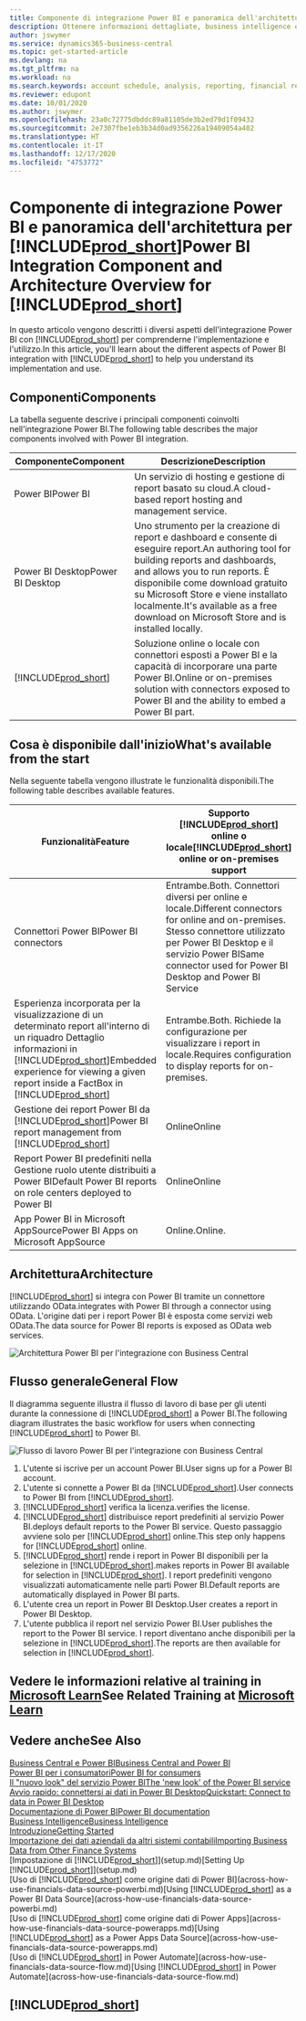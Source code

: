 ```yaml
---
title: Componente di integrazione Power BI e panoramica dell'architettura per Business Central | Microsoft Docs
description: Ottenere informazioni dettagliate, business intelligence e KPI a partire dai dati di Business Central è semplice con le app Business Central per Power BI.
author: jswymer
ms.service: dynamics365-business-central
ms.topic: get-started-article
ms.devlang: na
ms.tgt_pltfrm: na
ms.workload: na
ms.search.keywords: account schedule, analysis, reporting, financial report, business intelligence, KPI
ms.reviewer: edupont
ms.date: 10/01/2020
ms.author: jswymer
ms.openlocfilehash: 23a0c72775dbddc89a81105de3b2ed79d1f09432
ms.sourcegitcommit: 2e7307fbe1eb3b34d0ad9356226a19409054a402
ms.translationtype: HT
ms.contentlocale: it-IT
ms.lasthandoff: 12/17/2020
ms.locfileid: "4753772"
---
```

# <a name="power-bi-integration-component-and-architecture-overview-for-prod_short"></a><span data-ttu-id="56728-103">Componente di integrazione Power BI e panoramica dell'architettura per [!INCLUDE[prod_short](includes/prod_short.md)]</span><span class="sxs-lookup"><span data-stu-id="56728-103">Power BI Integration Component and Architecture Overview for [!INCLUDE[prod_short](includes/prod_short.md)]</span></span>

<span data-ttu-id="56728-104">In questo articolo vengono descritti i diversi aspetti dell'integrazione Power BI con [!INCLUDE[prod_short](includes/prod_short.md)] per comprenderne l'implementazione e l'utilizzo.</span><span class="sxs-lookup"><span data-stu-id="56728-104">In this article, you'll learn about the different aspects of Power BI integration with [!INCLUDE[prod_short](includes/prod_short.md)] to help you understand its implementation and use.</span></span>

## <a name="components"></a><span data-ttu-id="56728-105">Componenti</span><span class="sxs-lookup"><span data-stu-id="56728-105">Components</span></span>

<span data-ttu-id="56728-106">La tabella seguente descrive i principali componenti coinvolti nell'integrazione Power BI.</span><span class="sxs-lookup"><span data-stu-id="56728-106">The following table describes the major components involved with Power BI integration.</span></span>

|<span data-ttu-id="56728-107">Componente</span><span class="sxs-lookup"><span data-stu-id="56728-107">Component</span></span>|<span data-ttu-id="56728-108">Descrizione</span><span class="sxs-lookup"><span data-stu-id="56728-108">Description</span></span>|
|---------|-----------|
|<span data-ttu-id="56728-109">Power BI</span><span class="sxs-lookup"><span data-stu-id="56728-109">Power BI</span></span>|<span data-ttu-id="56728-110">Un servizio di hosting e gestione di report basato su cloud.</span><span class="sxs-lookup"><span data-stu-id="56728-110">A cloud-based report hosting and management service.</span></span>|
|<span data-ttu-id="56728-111">Power BI Desktop</span><span class="sxs-lookup"><span data-stu-id="56728-111">Power BI Desktop</span></span>|<span data-ttu-id="56728-112">Uno strumento per la creazione di report e dashboard e consente di eseguire report.</span><span class="sxs-lookup"><span data-stu-id="56728-112">An authoring tool for building reports and dashboards, and allows you to run reports.</span></span> <span data-ttu-id="56728-113">È disponibile come download gratuito su Microsoft Store e viene installato localmente.</span><span class="sxs-lookup"><span data-stu-id="56728-113">It's available as a free download on Microsoft Store and is installed locally.</span></span>|
|[!INCLUDE[prod_short](includes/prod_short.md)]|<span data-ttu-id="56728-114">Soluzione online o locale con connettori esposti a Power BI e la capacità di incorporare una parte Power BI.</span><span class="sxs-lookup"><span data-stu-id="56728-114">Online or on-premises solution with connectors exposed to Power BI and the ability to embed a Power BI part.</span></span>|

## <a name="whats-available-from-the-start"></a><span data-ttu-id="56728-115">Cosa è disponibile dall'inizio</span><span class="sxs-lookup"><span data-stu-id="56728-115">What's available from the start</span></span>

<span data-ttu-id="56728-116">Nella seguente tabella vengono illustrate le funzionalità disponibili.</span><span class="sxs-lookup"><span data-stu-id="56728-116">The following table describes available features.</span></span>

|<span data-ttu-id="56728-117">Funzionalità</span><span class="sxs-lookup"><span data-stu-id="56728-117">Feature</span></span>|<span data-ttu-id="56728-118">Supporto [!INCLUDE[prod_short](includes/prod_short.md)] online o locale</span><span class="sxs-lookup"><span data-stu-id="56728-118">[!INCLUDE[prod_short](includes/prod_short.md)] online or on-premises support</span></span>|
|-------|---------------------|
|<span data-ttu-id="56728-119">Connettori Power BI</span><span class="sxs-lookup"><span data-stu-id="56728-119">Power BI connectors</span></span>|<span data-ttu-id="56728-120">Entrambe.</span><span class="sxs-lookup"><span data-stu-id="56728-120">Both.</span></span> <span data-ttu-id="56728-121">Connettori diversi per online e locale.</span><span class="sxs-lookup"><span data-stu-id="56728-121">Different connectors for online and on-premises.</span></span> <span data-ttu-id="56728-122">Stesso connettore utilizzato per Power BI Desktop e il servizio Power BI</span><span class="sxs-lookup"><span data-stu-id="56728-122">Same connector used for Power BI Desktop and Power BI Service</span></span> |
|<span data-ttu-id="56728-123">Esperienza incorporata per la visualizzazione di un determinato report all'interno di un riquadro Dettaglio informazioni in [!INCLUDE[prod_short](includes/prod_short.md)]</span><span class="sxs-lookup"><span data-stu-id="56728-123">Embedded experience for viewing a given report inside a FactBox in [!INCLUDE[prod_short](includes/prod_short.md)]</span></span>|<span data-ttu-id="56728-124">Entrambe.</span><span class="sxs-lookup"><span data-stu-id="56728-124">Both.</span></span> <span data-ttu-id="56728-125">Richiede la configurazione per visualizzare i report in locale.</span><span class="sxs-lookup"><span data-stu-id="56728-125">Requires configuration to display reports for on-premises.</span></span>|
|<span data-ttu-id="56728-126">Gestione dei report Power BI da [!INCLUDE[prod_short](includes/prod_short.md)]</span><span class="sxs-lookup"><span data-stu-id="56728-126">Power BI report management from [!INCLUDE[prod_short](includes/prod_short.md)]</span></span>|<span data-ttu-id="56728-127">Online</span><span class="sxs-lookup"><span data-stu-id="56728-127">Online</span></span>|
|<span data-ttu-id="56728-128">Report Power BI predefiniti nella Gestione ruolo utente distribuiti a Power BI</span><span class="sxs-lookup"><span data-stu-id="56728-128">Default Power BI reports on role centers deployed to Power BI</span></span>|<span data-ttu-id="56728-129">Online</span><span class="sxs-lookup"><span data-stu-id="56728-129">Online</span></span>|
|<span data-ttu-id="56728-130">App Power BI in Microsoft AppSource</span><span class="sxs-lookup"><span data-stu-id="56728-130">Power BI Apps on Microsoft AppSource</span></span>|<span data-ttu-id="56728-131">Online.</span><span class="sxs-lookup"><span data-stu-id="56728-131">Online.</span></span>|

## <a name="architecture"></a><span data-ttu-id="56728-132">Architettura</span><span class="sxs-lookup"><span data-stu-id="56728-132">Architecture</span></span>

[!INCLUDE[prod_short](includes/prod_short.md)] <span data-ttu-id="56728-133">si integra con Power BI tramite un connettore utilizzando OData.</span><span class="sxs-lookup"><span data-stu-id="56728-133">integrates with Power BI through a connector using OData.</span></span> <span data-ttu-id="56728-134">L'origine dati per i report Power BI è esposta come servizi web OData.</span><span class="sxs-lookup"><span data-stu-id="56728-134">The data source for Power BI reports is exposed as OData web services.</span></span>

![Architettura Power BI per l'integrazione con Business Central](./media/power-bi-architecture.png)

## <a name="general-flow"></a><span data-ttu-id="56728-136">Flusso generale</span><span class="sxs-lookup"><span data-stu-id="56728-136">General Flow</span></span>

<span data-ttu-id="56728-137">Il diagramma seguente illustra il flusso di lavoro di base per gli utenti durante la connessione di [!INCLUDE[prod_short](includes/prod_short.md)] a Power BI.</span><span class="sxs-lookup"><span data-stu-id="56728-137">The following diagram illustrates the basic workflow for users when connecting [!INCLUDE[prod_short](includes/prod_short.md)] to Power BI.</span></span>

![Flusso di lavoro Power BI per l'integrazione con Business Central](./media/power-bi-flow.png)

1. <span data-ttu-id="56728-139">L'utente si iscrive per un account Power BI.</span><span class="sxs-lookup"><span data-stu-id="56728-139">User signs up for a Power BI account.</span></span>
2. <span data-ttu-id="56728-140">L'utente si connette a Power BI da [!INCLUDE[prod_short](includes/prod_short.md)].</span><span class="sxs-lookup"><span data-stu-id="56728-140">User connects to Power BI from [!INCLUDE[prod_short](includes/prod_short.md)].</span></span>
3. [!INCLUDE[prod_short](includes/prod_short.md)] <span data-ttu-id="56728-141">verifica la licenza.</span><span class="sxs-lookup"><span data-stu-id="56728-141">verifies the license.</span></span>
4. [!INCLUDE[prod_short](includes/prod_short.md)] <span data-ttu-id="56728-142">distribuisce report predefiniti al servizio Power BI.</span><span class="sxs-lookup"><span data-stu-id="56728-142">deploys default reports to the Power BI service.</span></span> <span data-ttu-id="56728-143">Questo passaggio avviene solo per [!INCLUDE[prod_short](includes/prod_short.md)] online.</span><span class="sxs-lookup"><span data-stu-id="56728-143">This step only happens for [!INCLUDE[prod_short](includes/prod_short.md)] online.</span></span>
5. [!INCLUDE[prod_short](includes/prod_short.md)] <span data-ttu-id="56728-144">rende i report in Power BI disponibili per la selezione in [!INCLUDE[prod_short](includes/prod_short.md)].</span><span class="sxs-lookup"><span data-stu-id="56728-144">makes reports in Power BI available for selection in [!INCLUDE[prod_short](includes/prod_short.md)].</span></span> <span data-ttu-id="56728-145">I report predefiniti vengono visualizzati automaticamente nelle parti Power BI.</span><span class="sxs-lookup"><span data-stu-id="56728-145">Default reports are automatically displayed in Power BI parts.</span></span>
6. <span data-ttu-id="56728-146">L'utente crea un report in Power BI Desktop.</span><span class="sxs-lookup"><span data-stu-id="56728-146">User creates a report in Power BI Desktop.</span></span>
7. <span data-ttu-id="56728-147">L'utente pubblica il report nel servizio Power BI.</span><span class="sxs-lookup"><span data-stu-id="56728-147">User publishes the report to the Power BI service.</span></span> <span data-ttu-id="56728-148">I report diventano anche disponibili per la selezione in [!INCLUDE[prod_short](includes/prod_short.md)].</span><span class="sxs-lookup"><span data-stu-id="56728-148">The reports are then available for selection in [!INCLUDE[prod_short](includes/prod_short.md)].</span></span>

## <a name="see-related-training-at-microsoft-learn"></a><span data-ttu-id="56728-149">Vedere le informazioni relative al training in [Microsoft Learn](/learn/modules/configure-powerbi-excel-dynamics-365-business-central/index)</span><span class="sxs-lookup"><span data-stu-id="56728-149">See Related Training at [Microsoft Learn](/learn/modules/configure-powerbi-excel-dynamics-365-business-central/index)</span></span>

## <a name="see-also"></a><span data-ttu-id="56728-150">Vedere anche</span><span class="sxs-lookup"><span data-stu-id="56728-150">See Also</span></span>

[<span data-ttu-id="56728-151">Business Central e Power BI</span><span class="sxs-lookup"><span data-stu-id="56728-151">Business Central and Power BI</span></span>](admin-powerbi.md)  
[<span data-ttu-id="56728-152">Power BI per i consumatori</span><span class="sxs-lookup"><span data-stu-id="56728-152">Power BI for consumers</span></span>](/power-bi/consumer/end-user-consumer)  
[<span data-ttu-id="56728-153">Il "nuovo look" del servizio Power BI</span><span class="sxs-lookup"><span data-stu-id="56728-153">The 'new look' of the Power BI service</span></span>](/power-bi/service-new-look)  
[<span data-ttu-id="56728-154">Avvio rapido: connettersi ai dati in Power BI Desktop</span><span class="sxs-lookup"><span data-stu-id="56728-154">Quickstart: Connect to data in Power BI Desktop</span></span>](/power-bi/desktop-quickstart-connect-to-data)  
[<span data-ttu-id="56728-155">Documentazione di Power BI</span><span class="sxs-lookup"><span data-stu-id="56728-155">Power BI documentation</span></span>](/power-bi/)  
[<span data-ttu-id="56728-156">Business Intelligence</span><span class="sxs-lookup"><span data-stu-id="56728-156">Business Intelligence</span></span>](bi.md)  
[<span data-ttu-id="56728-157">Introduzione</span><span class="sxs-lookup"><span data-stu-id="56728-157">Getting Started</span></span>](product-get-started.md)  
[<span data-ttu-id="56728-158">Importazione dei dati aziendali da altri sistemi contabili</span><span class="sxs-lookup"><span data-stu-id="56728-158">Importing Business Data from Other Finance Systems</span></span>](across-import-data-configuration-packages.md)  
<span data-ttu-id="56728-159">[Impostazione di [!INCLUDE[prod_short](includes/prod_short.md)]](setup.md)</span><span class="sxs-lookup"><span data-stu-id="56728-159">[Setting Up [!INCLUDE[prod_short](includes/prod_short.md)]](setup.md)</span></span>  
<span data-ttu-id="56728-160">[Uso di [!INCLUDE[prod_short](includes/prod_short.md)] come origine dati di Power BI](across-how-use-financials-data-source-powerbi.md)</span><span class="sxs-lookup"><span data-stu-id="56728-160">[Using [!INCLUDE[prod_short](includes/prod_short.md)] as a Power BI Data Source](across-how-use-financials-data-source-powerbi.md)</span></span>  
<span data-ttu-id="56728-161">[Uso di [!INCLUDE[prod_short](includes/prod_short.md)] come origine dati di Power Apps](across-how-use-financials-data-source-powerapps.md)</span><span class="sxs-lookup"><span data-stu-id="56728-161">[Using [!INCLUDE[prod_short](includes/prod_short.md)] as a Power Apps Data Source](across-how-use-financials-data-source-powerapps.md)</span></span>  
<span data-ttu-id="56728-162">[Uso di [!INCLUDE[prod_short](includes/prod_short.md)] in Power Automate](across-how-use-financials-data-source-flow.md)</span><span class="sxs-lookup"><span data-stu-id="56728-162">[Using [!INCLUDE[prod_short](includes/prod_short.md)] in Power Automate](across-how-use-financials-data-source-flow.md)</span></span>  

## [!INCLUDE[prod_short](includes/free_trial_md.md)]  
